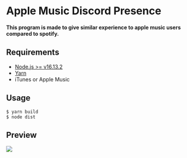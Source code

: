 # Apple Music Discord Presence

**This program is made to give similar experience to apple music users compared to spotify.**

## Requirements

- [Node.js >= v16.13.2](https://nodejs.org/)
- [Yarn](https://classic.yarnpkg.com/en/docs/install)
- iTunes or Apple Music

## Usage

    $ yarn build
    $ node dist


## Preview
<img src="https://i.imgur.com/lTS9KFK.jpg"/>
